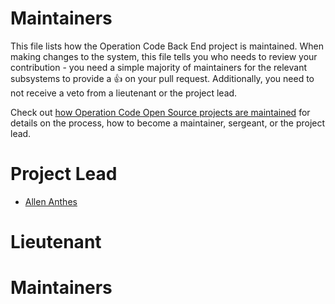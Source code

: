 # Maintainers

This file lists how the Operation Code Back End project is maintained. When making changes to the system, this file tells you who needs to review your contribution - you need a simple majority of maintainers for the relevant subsystems to provide a 👍 on your pull request. Additionally, you need to not receive a veto from a lieutenant or the project lead.

Check out [how Operation Code Open Source projects are maintained](https://github.com/OperationCode/START_HERE/blob/master/open_source_maintenance_policy.md) for details on the process, how to become a maintainer, sergeant, or the project lead.

# Project Lead

- [Allen Anthes](http://www.github.com/allenanthes)

# Lieutenant

# Maintainers
